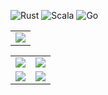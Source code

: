
![Rust](https://img.shields.io/badge/rust-%2300ADD8.svg?style=for-the-badge&logo=go&logoColor=white)
![Scala](https://img.shields.io/badge/scala-%2300599C.svg?style=for-the-badge&logo=c%2B%2B&logoColor=white)
![Go](https://img.shields.io/badge/go-%23ED8B00.svg?style=for-the-badge&logo=openjdk&logoColor=white)
<br>

|   |
|:-:|
| ![](https://github-profile-summary-cards.vercel.app/api/cards/profile-details?username=pmukhin&theme=tokyonight) |

|   |   |
|:-:|:-:|
|![](https://github-profile-summary-cards.vercel.app/api/cards/most-commit-language?username=pmukhin&theme=tokyonight)|![](https://github-profile-summary-cards.vercel.app/api/cards/repos-per-language?username=pmukhin&theme=tokyonight)|
|![](https://github-profile-summary-cards.vercel.app/api/cards/stats?username=pmukhin&theme=tokyonight)|![](https://github-profile-summary-cards.vercel.app/api/cards/productive-time?username=pmukhin&theme=tokyonight)|
